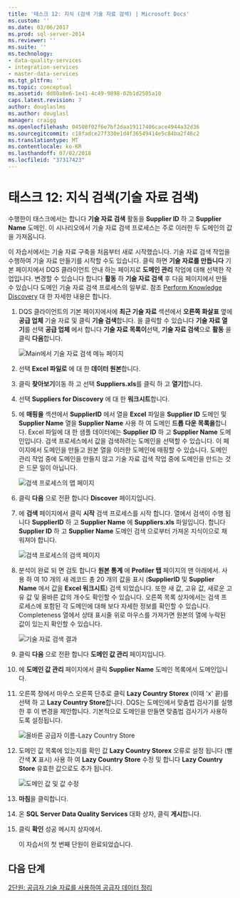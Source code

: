 ```yaml
---
title: '태스크 12: 지식 (검색 기술 자료 검색) | Microsoft Docs'
ms.custom: ''
ms.date: 03/06/2017
ms.prod: sql-server-2014
ms.reviewer: ''
ms.suite: ''
ms.technology:
- data-quality-services
- integration-services
- master-data-services
ms.tgt_pltfrm: ''
ms.topic: conceptual
ms.assetid: dd80a8e6-1e41-4c49-9898-02b1d2505a10
caps.latest.revision: 7
author: douglaslms
ms.author: douglasl
manager: craigg
ms.openlocfilehash: 04508f02f6e7bf2daa19117406cace4944a32d36
ms.sourcegitcommit: c18fadce27f330e1d4f36549414e5c84ba2f46c2
ms.translationtype: MT
ms.contentlocale: ko-KR
ms.lasthandoff: 07/02/2018
ms.locfileid: "37317423"
---
```

# <a name="task-12-discovering-knowledge-knowledge-discovery"></a>태스크 12: 지식 검색(기술 자료 검색)
  수행한이 태스크에서는 합니다 **기술 자료 검색** 활동을 **Supplier ID** 하 고 **Supplier Name** 도메인. 이 시나리오에서 기술 자료 검색 프로세스는 주로 이러한 두 도메인의 값을 가져옵니다.  
  
 이 자습서에서는 기술 자료 구축을 처음부터 새로 시작했습니다. 기술 자료 검색 작업을 수행하여 기술 자료 만들기를 시작할 수도 있습니다. 클릭 하면 **기술 자료를 만듭니다** 기본 페이지에서 DQS 클라이언트 안내 하는 페이지로 **도메인 관리** 작업에 대해 선택한 작업입니다. 변경할 수 있습니다 합니다 **활동** 하 **기술 자료 검색** 후 다음 페이지에서 만들 수 있습니다 도메인 기술 자료 검색 프로세스의 일부로. 참조 [Perform Knowledge Discovery](http://msdn.microsoft.com/library/hh510398.aspx) 대 한 자세한 내용은 합니다.  
  
1.  DQS 클라이언트의 기본 페이지에서에 **최근 기술 자료** 섹션에서 **오른쪽 화살표** 옆에 **공급 업체** 기술 자료 및 클릭 **기술 검색**합니다. 을 클릭할 수 있습니다 **기술 자료 열기**를 선택 **공급 업체** 에서 합니다 **기술 자료 목록이**선택, **기술 자료 검색**으로 **활동** 을 클릭 **다음**합니다.  
  
     ![Main에서 기술 자료 검색 메뉴 페이지](../../2014/tutorials/media/et-discoveringknowledge-01.jpg "Main에서 기술 자료 검색 메뉴 페이지")  
  
2.  선택 **Excel 파일로** 에 대 한 **데이터 원본**합니다.  
  
3.  클릭 **찾아보기**이동 하 고 선택 **Suppliers.xls**를 클릭 하 고 **열기**합니다.  
  
4.  선택 **Suppliers for Discovery** 에 대 한 **워크시트**합니다.  
  
5.  에 **매핑을** 섹션에서 **SupplierID** 에서 열을 **Excel** 파일을 **Supplier ID** 도메인 및  **Supplier Name** 열을 **Supplier Name** 사용 하 여 도메인 **드롭 다운 목록을**합니다. Excel 파일에 대 한 샘플 데이터에는 **Supplier ID** 하 고 **Supplier Name** 도메인입니다. 검색 프로세스에서 값을 검색하려는 도메인을 선택할 수 있습니다. 이 페이지에서 도메인을 만들고 원본 열을 이러한 도메인에 매핑할 수 있습니다. 도메인 관리 작업 중에 도메인을 만들지 않고 기술 자료 검색 작업 중에 도메인을 만드는 것은 드문 일이 아닙니다.  
  
     ![검색 프로세스의 맵 페이지](../../2014/tutorials/media/et-discoveringknowledge-02.jpg "검색 프로세스의 맵 페이지")  
  
6.  클릭 **다음** 으로 전환 합니다 **Discover** 페이지입니다.  
  
7.  에 **검색** 페이지에서 클릭 **시작** 검색 프로세스를 시작 합니다. 열에서 검색이 수행 됩니다 **SupplierID** 하 고 **Supplier Name** 에 **Suppliers.xls** 파일입니다. 합니다 **Supplier ID** 하 고 **Supplier Name** 도메인 검색 으로부터 가져온 지식이으로 채워져야 합니다.  
  
     ![검색 프로세스의 검색 페이지](../../2014/tutorials/media/et-discoveringknowledge-03.jpg "검색 프로세스의 검색 페이지")  
  
8.  분석이 완료 되 면 검토 합니다 **원본 통계** 에 **Profiler 탭** 페이지의 맨 아래에서. 사용 하 여 10 개의 새 레코드 총 20 개의 값을 표시 (**SupplierID** 및 **Supplier Name** 에서 값을 **Excel 워크시트**) 검색 되었습니다. 또한 새 값, 고유 값, 새로운 고유 값 및 올바른 값의 개수도 확인할 수 있습니다. 오른쪽 목록 상자에서는 검색 프로세스에 포함된 각 도메인에 대해 보다 자세한 정보를 확인할 수 있습니다. Completeness 열에서 상태 표시줄 위로 마우스를 가져가면 원본의 열에 누락된 값이 있는지 확인할 수 있습니다.  
  
     ![기술 자료 검색 결과](../../2014/tutorials/media/et-discoveringknowledge-04.jpg "기술 자료 검색 결과")  
  
9. 클릭 **다음** 으로 전환 합니다 **도메인 값 관리** 페이지입니다.  
  
10. 에 **도메인 값 관리** 페이지에서 클릭 **Supplier Name** 도메인 목록에서 도메인입니다.  
  
11. 오른쪽 창에서 마우스 오른쪽 단추로 클릭 **Lazy Country Storex** (이때 'x' 끝)를 선택 하 고 **Lazy Country Store**합니다. DQS는 도메인에서 맞춤법 검사기를 실행한 후 이 변경을 제안합니다. 기본적으로 도메인을 만들면 맞춤법 검사기가 사용하도록 설정됩니다.  
  
     ![올바른 공급자 이름-Lazy Country Store](../../2014/tutorials/media/et-discoveringknowledge-05.jpg "올바른 공급자 이름-Lazy Country Store")  
  
12. 도메인 값 목록에 있는지를 확인 값 **Lazy Country Storex** 오류로 설정 됩니다 (빨간색 **X** 표시) 사용 하 여 **Lazy Country Store** 수정 및 합니다 **Lazy Country Store** 유효한 값으로도 추가 됩니다.  
  
     ![도메인 값 및 값 수정](../../2014/tutorials/media/et-discoveringknowledge-06.jpg "도메인 값 및 값 수정")  
  
13. **마침**을 클릭합니다.  
  
14. 온 **SQL Server Data Quality Services** 대화 상자, 클릭 **게시**합니다.  
  
15. 클릭 **확인** 성공 메시지 상자에서.  
  
     이 자습서의 첫 번째 단원이 완료되었습니다.  
  
## <a name="next-step"></a>다음 단계  
 [2단원: 공급자 기술 자료를 사용하여 공급자 데이터 정리](../../2014/tutorials/lesson-2-cleansing-supplier-data-using-the-suppliers-knowledge-base.md)  
  
  
